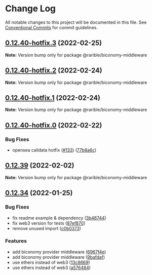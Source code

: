 # Change Log

All notable changes to this project will be documented in this file.
See [Conventional Commits](https://conventionalcommits.org) for commit guidelines.

## [0.12.40-hotfix.3](https://github.com/rarible/protocol-ethereum-sdk/compare/v0.12.40-hotfix.2...v0.12.40-hotfix.3) (2022-02-25)

**Note:** Version bump only for package @rarible/biconomy-middleware





## [0.12.40-hotfix.2](https://github.com/rarible/protocol-ethereum-sdk/compare/v0.12.40-hotfix.1...v0.12.40-hotfix.2) (2022-02-24)

**Note:** Version bump only for package @rarible/biconomy-middleware





## [0.12.40-hotfix.1](https://github.com/rarible/protocol-ethereum-sdk/compare/v0.12.40-hotfix.0...v0.12.40-hotfix.1) (2022-02-24)

**Note:** Version bump only for package @rarible/biconomy-middleware





## [0.12.40-hotfix.0](https://github.com/rarible/protocol-ethereum-sdk/compare/v0.12.40...v0.12.40-hotfix.0) (2022-02-22)


### Bug Fixes

* opensea calldata hotfix ([#133](https://github.com/rarible/protocol-ethereum-sdk/issues/133)) ([77b8a6c](https://github.com/rarible/protocol-ethereum-sdk/commit/77b8a6cc30f1dce5fb4d52d25f7eeb514f9bca16))





## [0.12.39](https://github.com/rarible/protocol-ethereum-sdk/compare/v0.12.38...v0.12.39) (2022-02-02)

**Note:** Version bump only for package @rarible/biconomy-middleware





## [0.12.34](https://github.com/rarible/ethereum-sdk/compare/v0.12.33...v0.12.34) (2022-01-25)


### Bug Fixes

* fix readme example & dependency ([3b46744](https://github.com/rarible/ethereum-sdk/commit/3b46744e1d6de6b3772544724269acfeae8d6b81))
* fix web3 version for tests ([87ef870](https://github.com/rarible/ethereum-sdk/commit/87ef870137453455123168c6e5d7a192427c7aa9))
* remove unused import ([c0b0373](https://github.com/rarible/ethereum-sdk/commit/c0b0373e5f7f5fc8df0a81094c0d30a3bfbe8b74))


### Features

* add biconomy provider middleware ([6967f4e](https://github.com/rarible/ethereum-sdk/commit/6967f4ed783a9f2005ac7f9eebb659ff66eea227))
* add biconomy provider middleware ([9bafdaf](https://github.com/rarible/ethereum-sdk/commit/9bafdafb8e8fcb5a46fc8dbbe2021ab856a807e3))
* use ethers instead of web3 ([13c8669](https://github.com/rarible/ethereum-sdk/commit/13c86699522ed9251b97440a7d834b54bbd0cad9))
* use ethers instead of web3 ([a576484](https://github.com/rarible/ethereum-sdk/commit/a576484a55716a799c84ffd176ca8a49cd684512))
